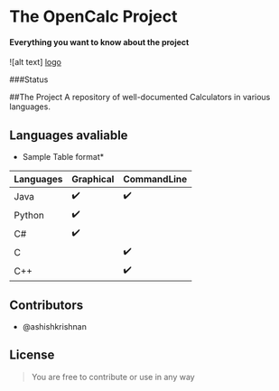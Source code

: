 # The OpenCalc Project
#### Everything you want to know about the project
![alt text] [logo]

###Status

##The Project
A repository of well-documented Calculators in various languages. 


## Languages avaliable
* Sample Table format*

Languages | Graphical | CommandLine |
--- | --- | --- |
Java | :heavy_check_mark: | :heavy_check_mark: |
Python | :heavy_check_mark: | |
C# | :heavy_check_mark: | |
C | | :heavy_check_mark:|
C++ | | :heavy_check_mark:|


## Contributors
- @ashishkrishnan





## License
> You are free to contribute or use in any way








[logo]: ./temp_logo.png "The OpenCalc Project"





